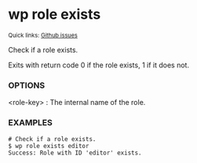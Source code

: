 # wp role exists

<small>Quick links: <a href="https://github.com/issues?q=is%3Aopen+label%3Acommand%3Arole-exists+sort%3Aupdated-desc+org%3Awp-cli">Github issues</a></small>

Check if a role exists.

Exits with return code 0 if the role exists, 1 if it does not.

### OPTIONS

&lt;role-key&gt;
: The internal name of the role.

### EXAMPLES

    # Check if a role exists.
    $ wp role exists editor
    Success: Role with ID 'editor' exists.


